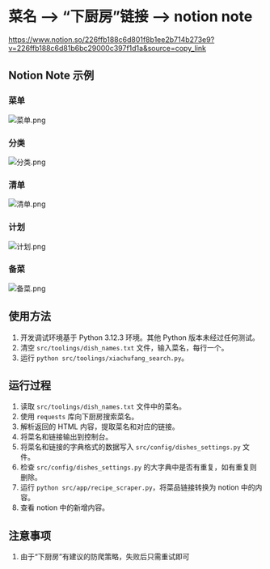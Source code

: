# 菜名 --> “下厨房”链接 --> notion note

https://www.notion.so/226ffb188c6d801f8b1ee2b714b273e9?v=226ffb188c6d81b6bc29000c397f1d1a&source=copy_link

## Notion Note 示例
### 菜单
![菜单.png](readme_pictures%2F%E8%8F%9C%E5%8D%95.png)

### 分类
![分类.png](readme_pictures%2F%E5%88%86%E7%B1%BB.png)

### 清单
![清单.png](readme_pictures%2F%E6%B8%85%E5%8D%95.png)

### 计划
![计划.png](readme_pictures%2F%E8%AE%A1%E5%88%92.png)

### 备菜
![备菜.png](readme_pictures%2F%E5%A4%87%E8%8F%9C.png)

## 使用方法
1. 开发调试环境基于 Python 3.12.3 环境。其他 Python 版本未经过任何测试。
2. 清空 `src/toolings/dish_names.txt` 文件，输入菜名，每行一个。
3. 运行 `python src/toolings/xiachufang_search.py`。

## 运行过程
1. 读取 `src/toolings/dish_names.txt` 文件中的菜名。
2. 使用 `requests` 库向下厨房搜索菜名。
3. 解析返回的 HTML 内容，提取菜名和对应的链接。
4. 将菜名和链接输出到控制台。
5. 将菜名和链接的字典格式的数据写入 `src/config/dishes_settings.py` 文件。
6. 检查 `src/config/dishes_settings.py` 的大字典中是否有重复，如有重复则删除。
7. 运行 `python src/app/recipe_scraper.py`，将菜品链接转换为 notion 中的内容。
8. 查看 notion 中的新增内容。

## 注意事项
1. 由于“下厨房”有建议的防爬策略，失败后只需重试即可
